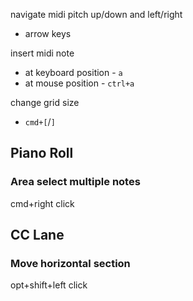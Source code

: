
navigate midi pitch up/down and left/right
- arrow keys

insert midi note
- at keyboard position - `a`
- at mouse position - `ctrl+a`

change grid size
- `cmd+[`/`]`

## Piano Roll
### Area select multiple notes
cmd+right click

## CC Lane
### Move horizontal section
opt+shift+left click